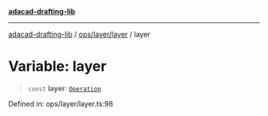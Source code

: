 [**adacad-drafting-lib**](../../../../README.md)

***

[adacad-drafting-lib](../../../../modules.md) / [ops/layer/layer](../README.md) / layer

# Variable: layer

> `const` **layer**: [`Operation`](../../../../objects/datatypes/type-aliases/Operation.md)

Defined in: ops/layer/layer.ts:98
